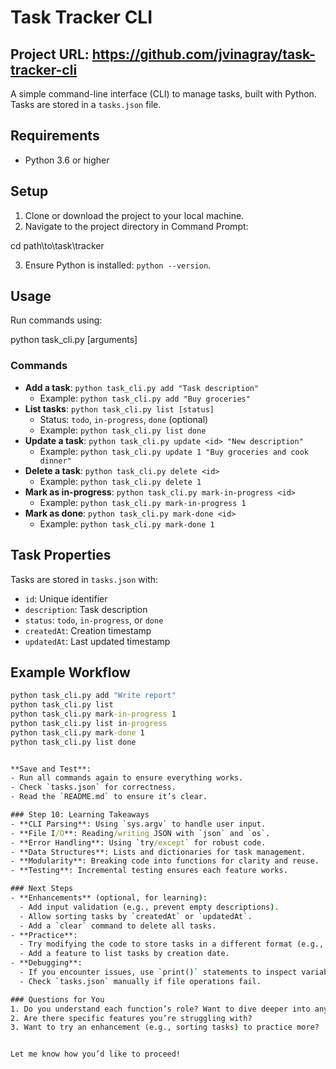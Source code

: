 # Task Tracker CLI

## Project URL: https://github.com/jvinagray/task-tracker-cli
A simple command-line interface (CLI) to manage tasks, built with Python. Tasks are stored in a `tasks.json` file.

## Requirements
- Python 3.6 or higher

## Setup
1. Clone or download the project to your local machine.
2. Navigate to the project directory in Command Prompt:

cd path\to\task\tracker

3. Ensure Python is installed: `python --version`.

## Usage
Run commands using:

python task_cli.py <command> [arguments]</command>


### Commands
- **Add a task**: `python task_cli.py add "Task description"`
  - Example: `python task_cli.py add "Buy groceries"`
- **List tasks**: `python task_cli.py list [status]`
  - Status: `todo`, `in-progress`, `done` (optional)
  - Example: `python task_cli.py list done`
- **Update a task**: `python task_cli.py update <id> "New description"`
  - Example: `python task_cli.py update 1 "Buy groceries and cook dinner"`
- **Delete a task**: `python task_cli.py delete <id>`
  - Example: `python task_cli.py delete 1`
- **Mark as in-progress**: `python task_cli.py mark-in-progress <id>`
  - Example: `python task_cli.py mark-in-progress 1`
- **Mark as done**: `python task_cli.py mark-done <id>`
  - Example: `python task_cli.py mark-done 1`

## Task Properties
Tasks are stored in `tasks.json` with:
- `id`: Unique identifier
- `description`: Task description
- `status`: `todo`, `in-progress`, or `done`
- `createdAt`: Creation timestamp
- `updatedAt`: Last updated timestamp

## Example Workflow
```cmd
python task_cli.py add "Write report"
python task_cli.py list
python task_cli.py mark-in-progress 1
python task_cli.py list in-progress
python task_cli.py mark-done 1
python task_cli.py list done


**Save and Test**:
- Run all commands again to ensure everything works.
- Check `tasks.json` for correctness.
- Read the `README.md` to ensure it’s clear.

### Step 10: Learning Takeaways
- **CLI Parsing**: Using `sys.argv` to handle user input.
- **File I/O**: Reading/writing JSON with `json` and `os`.
- **Error Handling**: Using `try/except` for robust code.
- **Data Structures**: Lists and dictionaries for task management.
- **Modularity**: Breaking code into functions for clarity and reuse.
- **Testing**: Incremental testing ensures each feature works.

### Next Steps
- **Enhancements** (optional, for learning):
  - Add input validation (e.g., prevent empty descriptions).
  - Allow sorting tasks by `createdAt` or `updatedAt`.
  - Add a `clear` command to delete all tasks.
- **Practice**:
  - Try modifying the code to store tasks in a different format (e.g., CSV).
  - Add a feature to list tasks by creation date.
- **Debugging**:
  - If you encounter issues, use `print()` statements to inspect variables or use VSCode’s debugger.
  - Check `tasks.json` manually if file operations fail.

### Questions for You
1. Do you understand each function’s role? Want to dive deeper into any (e.g., JSON handling, argument parsing)?
2. Are there specific features you’re struggling with?
3. Want to try an enhancement (e.g., sorting tasks) to practice more?


Let me know how you’d like to proceed!